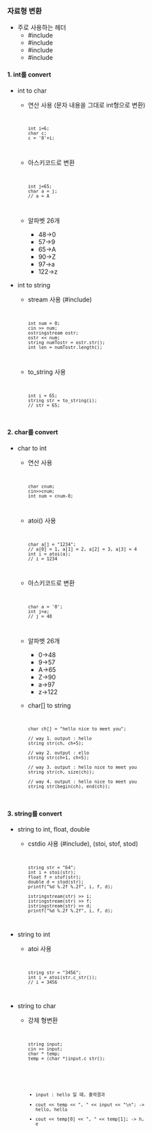 ### 자료형 변환
* 주로 사용하는 헤더
  + #include<iostream>
  + #include<sstream>
  + #include<string>
  + #include<cstdio>

#### 1. int를 convert

* int to char
  + 연산 사용 (문자 내용을 그대로 int형으로 변환)
	<code>
	
		int i=6;
		char c;
		c = '0'+i;
	
	</code>
	
  + 아스키코드로 변환
  	<code>
		
		int j=65;
		char a = j;
		// a = A
		
	</code>

  + 알파벳 26개
  	- 48->0
	- 57->9
   	- 65->A
	- 90->Z
	- 97->a
	- 122->z

* int to string
  + stream 사용 (#include<sstream>)
  	<code>
	
		int num = 0;
		cin >> num;
		ostringstream ostr;
		ostr << num;
		string numTostr = ostr.str();
		int len = numTostr.length();
	
	</code>

  + to_string 사용
  	<code>
	
		int i = 65;
		string str = to_string(i);
		// str = 65;
	
	</code>
	
#### 2. char를 convert

* char to int
  + 연산 사용
  	<code>
		
		char cnum;
		cin>>cnum;
		int num = cnum-0;
		
	</code>

  + atoi() 사용
  	<code>
	
		char a[] = "1234";
		// a[0] = 1, a[1] = 2, a[2] = 3, a[3] = 4
		int i = atoi(a);
		// i = 1234
	
	</code>
	
  + 아스키코드로 변환
  	<code>
		
		char a = '0';
		int j=a;
		// j = 48
		
	</code>

  + 알파벳 26개
  	- 0->48
	- 9->57
   	- A->65
	- Z->90
	- a->97
	- z->122

  + char[] to string
      	<code>
	
		char ch[] = "hello nice to meet you";
		
		// way 1. output : hello
		string str(ch, ch+5);
		
		// way 2. output : ello
		string str(ch+1, ch+5);
		
		// way 3. output : hello nice to meet you
		string str(ch, size(ch));
	
		// way 4. output : hello nice to meet you
		string str(begin(ch), end(ch));
		
	</code>

#### 3. string를 convert

* string to int, float, double
  + cstdio 사용 (#include<cstio>), (stoi, stof, stod)
	<code>
	
		string str = "64";
		int i = stoi(str);
		float f = stof(str);
		double d = stod(str);
		printf("%d %.2f %.2f", i, f, d);

		istringstream(str) >> i;
		istringstream(str) >> f;
		istringstream(str) >> d;
		printf("%d %.2f %.2f", i, f, d);

	</code>

* string to int
  + atoi 사용
  	<code>
	
		string str = "3456";
		int i = atoi(str.c_str());
		// i = 3456
	
	</code>

* string to char
  + 강제 형변환
  	<code>
	
		string input;
		cin >> input;
		char * temp;
		temp = (char *)input.c_str();
		
	<code>
	
	- input : hello 일 때, 출력결과
	- cout << temp << ", " << input << "\n"; 	-> hello, hello
	- cout << temp[0] << ", " << temp[1];		-> h, e
